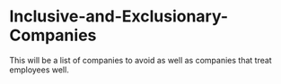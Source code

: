 # Inclusive-and-Exclusionary-Companies
This will be a list of companies to avoid as well as companies that treat employees well.
